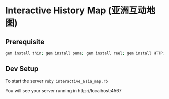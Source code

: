# Interactive History Map (亚洲互动地图)

## Prerequisite
```bash
gem install thin; gem install puma; gem install reel; gem install HTTP; gem install webrick
```

## Dev Setup
To start the server
`ruby interactive_asia_map.rb`

You will see your server running in http://localhost:4567
